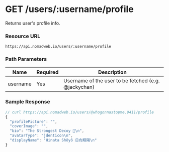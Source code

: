 # GET /users/:username/profile

Returns user's profile info.

### Resource URL
`https://api.nomadweb.io/users/:username/profile`

### Path Parameters
| Name | Required | Description |
|--|--|--|
| username | Yes | Username of the user to be fetched (e.g. @jackychan) |

### Sample Response

```typescript
// curl https://api.nomadweb.io/users/@whogonnastopme.9411/profile
{
  "profilePicture": "",
  "coverImage": "",
  "bio": "The Strongest Decoy 🏐\n",
  "avatarType": "jdenticon\n",
  "displayName": "Hinata Shōyō 日向翔陽\n"
}
```
